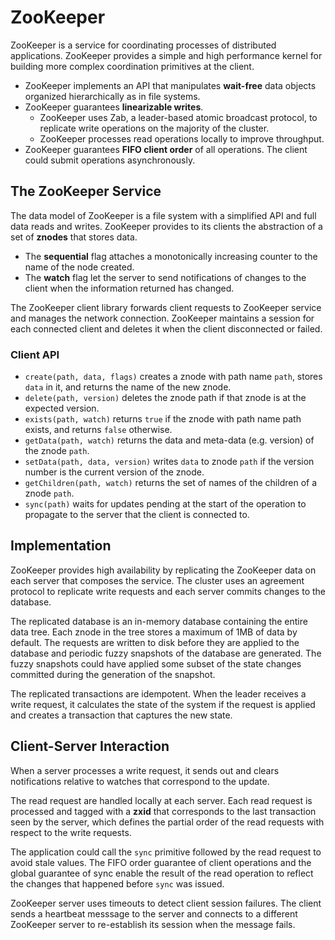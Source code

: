 # ZooKeeper

ZooKeeper is a service for coordinating processes of distributed applications. ZooKeeper provides a simple and high performance kernel for building more complex coordination primitives at the client.

- ZooKeeper implements an API that manipulates **wait-free** data objects organized hierarchically as in file systems.
- ZooKeeper guarantees **linearizable writes**.
  - ZooKeeper uses Zab, a leader-based atomic broadcast protocol, to replicate write operations on the majority of the cluster.
  - ZooKeeper processes read operations locally to improve throughput.
- ZooKeeper guarantees **FIFO client order** of all operations. The client could submit operations asynchronously.

## The ZooKeeper Service

The data model of ZooKeeper is a file system with a simplified API and full data reads and writes. ZooKeeper provides to its clients the abstraction of a set of **znodes** that stores data.

- The **sequential** flag attaches a monotonically increasing counter to the name of the node created.
- The **watch** flag let the server to send notifications of changes to the client when the information returned has changed.

The ZooKeeper client library forwards client requests to ZooKeeper service and manages the network connection. ZooKeeper maintains a session for each connected client and deletes it when the client disconnected or failed.

### Client API

- `create(path, data, flags)` creates a znode with path name `path`, stores `data` in it, and returns the name of the new znode.
- `delete(path, version)` deletes the znode path if that znode is at the expected version.
- `exists(path, watch)` returns `true` if the znode
with path name path exists, and returns `false` otherwise.
- `getData(path, watch)` returns the data and meta-data (e.g. version) of the znode `path`.
- `setData(path, data, version)` writes `data` to znode `path` if the version number is the current version of the znode.
- `getChildren(path, watch)` returns the set of names of the children of a znode `path`.
- `sync(path)` waits for updates pending at the start of the operation to propagate to the server that the client is connected to.

## Implementation

ZooKeeper provides high availability by replicating the
ZooKeeper data on each server that composes the service. The cluster uses an agreement protocol to replicate write requests and each server commits changes to the database.

The replicated database is an in-memory database containing the entire data tree. Each znode in the tree stores a maximum of 1MB of data by default. The requests are written to disk before they are applied to the database and periodic fuzzy snapshots of the database are generated. The fuzzy snapshots could have applied some subset of the state changes committed during the generation of the snapshot.

The replicated transactions are idempotent. When the leader receives a write request, it calculates the state of the system if the request is applied and creates a transaction that captures the new state.

## Client-Server Interaction

When a server processes a write request, it sends out and clears notifications relative to watches that correspond to the update.

The read request are handled locally at each server. Each read request is processed and tagged with a **zxid** that corresponds to the last transaction seen by the server, which defines the partial order of the read requests with respect to the write requests.

The application could call the `sync` primitive followed by the read request to avoid stale values. The FIFO order guarantee of client operations and the global guarantee of sync enable the result of the read operation to reflect the changes that happened before `sync` was issued.

ZooKeeper server uses timeouts to detect client session failures. The client sends a heartbeat messsage to the server and connects to a different ZooKeeper server to re-establish its session when the message fails.
